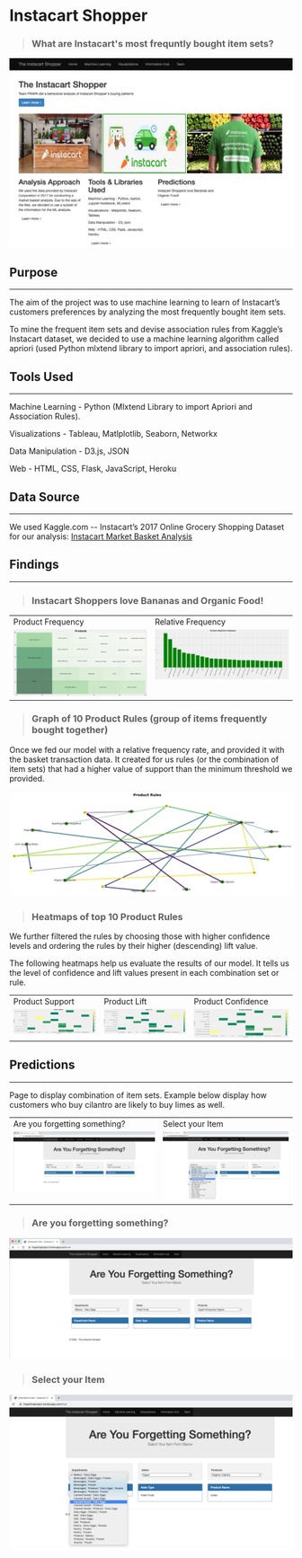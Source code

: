 # Instacart Shopper 

> ### What are Instacart's most frequntly bought item sets?

![InstacartShopper](Images/Instacart_Shopper.png)

## Purpose
___

The aim of the project was to use machine learning to learn of Instacart’s customers preferences by analyzing the most frequently bought item sets.

To mine the frequent item sets and devise association rules from Kaggle’s Instacart dataset, we decided to use a machine learning algorithm called apriori (used Python mlxtend library to import apriori, and association rules).

## Tools Used
---

Machine Learning - Python (Mlxtend Library to import Apriori and Association Rules).

Visualizations - Tableau, Matlplotlib, Seaborn, Networkx

Data Manipulation - D3.js, JSON

Web - HTML, CSS, Flask, JavaScript, Heroku

## Data Source
---
We used Kaggle.com -- Instacart’s 2017 Online Grocery Shopping Dataset for our analysis: [Instacart Market Basket Analysis](https://www.kaggle.com/c/instacart-market-basket-analysis/data)

## Findings
___

> ### Instacart Shoppers love Bananas and Organic Food!

<table>
  <tr>
    <td>Product Frequency</td>
     <td>Relative Frequency</td>
  </tr>
  <tr>
    <td valign="top"><img src="Images/products.png"></td>
    <td valign="top"><img src="Images/Product_relative_freq.png"></td>
  </tr>
 </table>

> ### Graph of 10 Product Rules (group of items frequently bought together) 

Once we fed our model with a relative frequency rate, and provided it with the basket transaction data. It created for us rules (or the combination of item sets) that had a higher value of support than the minimum threshold we provided. 

![Product Association Rules](Images/product_rules.png)

> ### Heatmaps of top 10 Product Rules

We further filtered the rules by choosing those with higher confidence levels and ordering the rules by their higher (descending) lift value. 

The following heatmaps help us evaluate the results of our model. It tells us the level of confidence and lift values present in each combination set or rule.

<table>
  <tr>
    <td>Product Support</td>
    <td>Product Lift</td>
    <td>Product Confidence</td>
  </tr>
  <tr>
    <td valign="top"><img src="Images/product_support.png"></td>
    <td valign="top"><img src="Images/product_lift.png"></td>
    <td valign="top"><img src="Images/product_confidence.png"></td>
  </tr>
 </table>

## Predictions
---
Page to display combination of item sets. Example below display how customers who buy cilantro are likely to buy limes as well. 

<table>
  <tr>
    <td>Are you forgetting something?</td>
    <td>Select your Item</td>
  </tr>
  <tr>
    <td valign="top"><img src="Images/Information_Hub.png"></td>
    <td valign="top"><img src="Images/select_your_item.png"></td>
  </tr>
 </table>

> ### Are you forgetting something?
![Information Hub](Images/Information_Hub.png)

> ### Select your Item
![Select Your Item](Images/select_your_item.png)